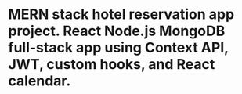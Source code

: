 # MERN stack hotel reservation app project. React Node.js MongoDB full-stack app using Context API, JWT, custom hooks, and React calendar.

